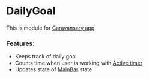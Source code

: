 # DailyGoal
This is module for 
[Caravansary app](https://github.com/RobertJaskowski/Caravansary)

### Features:
- Keeps track of daily goal
- Counts time when user is working with [Active timer](https://github.com/RobertJaskowski/ActiveTimer) 
- Updates state of [MainBar](https://github.com/RobertJaskowski/MainBar) state  
